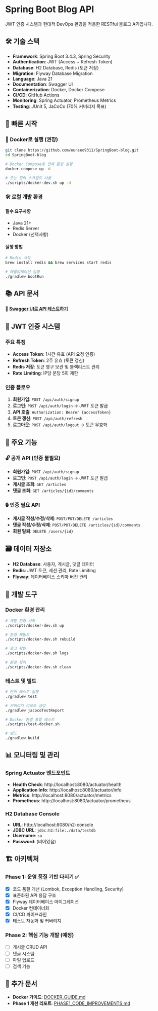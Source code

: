 # Spring Boot Blog API

JWT 인증 시스템과 현대적 DevOps 환경을 적용한 RESTful 블로그 API입니다.

## 🛠 기술 스택
- **Framework**: Spring Boot 3.4.3, Spring Security
- **Authentication**: JWT (Access + Refresh Token)
- **Database**: H2 Database, Redis (토큰 저장)
- **Migration**: Flyway Database Migration
- **Language**: Java 21
- **Documentation**: Swagger UI
- **Containerization**: Docker, Docker Compose
- **CI/CD**: GitHub Actions
- **Monitoring**: Spring Actuator, Prometheus Metrics
- **Testing**: JUnit 5, JaCoCo (70% 커버리지 목표)

## 🚀 빠른 시작

### 🐳 Docker로 실행 (권장)
```bash
git clone https://github.com/eunseo9311/SpringBoot-blog.git
cd SpringBoot-blog

# Docker Compose로 전체 환경 실행
docker-compose up -d

# 또는 편의 스크립트 사용
./scripts/docker-dev.sh up -d
```

### 🛠 로컬 개발 환경
#### 필수 요구사항
- Java 21+
- Redis Server
- Docker (선택사항)

#### 실행 방법
```bash
# Redis 시작
brew install redis && brew services start redis

# 애플리케이션 실행
./gradlew bootRun
```

## 📚 API 문서
**📖 [Swagger UI로 API 테스트하기](https://eunseo9311.github.io/SpringBoot-blog/)**

## 🔐 JWT 인증 시스템

### 주요 특징
- **Access Token**: 1시간 유효 (API 요청 인증)
- **Refresh Token**: 2주 유효 (토큰 갱신)
- **Redis 저장**: 토큰 영구 보관 및 블랙리스트 관리
- **Rate Limiting**: IP당 분당 5회 제한

### 인증 플로우
1. **회원가입**: `POST /api/auth/signup`
2. **로그인**: `POST /api/auth/login` → JWT 토큰 발급
3. **API 호출**: `Authorization: Bearer {accessToken}`
4. **토큰 갱신**: `POST /api/auth/refresh`
5. **로그아웃**: `POST /api/auth/logout` → 토큰 무효화

## 🎯 주요 기능

### 🔓 공개 API (인증 불필요)
- **회원가입**: `POST /api/auth/signup`
- **로그인**: `POST /api/auth/login` → JWT 토큰 발급
- **게시글 조회**: `GET /articles`
- **댓글 조회**: `GET /articles/{id}/comments`

### 🔒 인증 필요 API
- **게시글 작성/수정/삭제**: `POST/PUT/DELETE /articles`
- **댓글 작성/수정/삭제**: `POST/PUT/DELETE /articles/{id}/comments`
- **회원 탈퇴**: `DELETE /users/{id}`

## 🗃 데이터 저장소
- **H2 Database**: 사용자, 게시글, 댓글 데이터
- **Redis**: JWT 토큰, 세션 관리, Rate Limiting
- **Flyway**: 데이터베이스 스키마 버전 관리

## 🔧 개발 도구

### Docker 환경 관리
```bash
# 개발 환경 시작
./scripts/docker-dev.sh up

# 환경 재빌드
./scripts/docker-dev.sh rebuild

# 로그 확인
./scripts/docker-dev.sh logs

# 환경 정리
./scripts/docker-dev.sh clean
```

### 테스트 및 빌드
```bash
# 단위 테스트 실행
./gradlew test

# 커버리지 리포트 생성
./gradlew jacocoTestReport

# Docker 환경 통합 테스트
./scripts/test-docker.sh

# 빌드
./gradlew build
```

## 📊 모니터링 및 관리

### Spring Actuator 엔드포인트
- **Health Check**: http://localhost:8080/actuator/health
- **Application Info**: http://localhost:8080/actuator/info  
- **Metrics**: http://localhost:8080/actuator/metrics
- **Prometheus**: http://localhost:8080/actuator/prometheus

### H2 Database Console
- **URL**: http://localhost:8080/h2-console
- **JDBC URL**: `jdbc:h2:file:./data/testdb`
- **Username**: `sa`
- **Password**: (비어있음)

## 🏗 아키텍처

### Phase 1: 운영 품질 기반 다지기 ✅
- [x] 코드 품질 개선 (Lombok, Exception Handling, Security)
- [x] 표준화된 API 응답 구조
- [x] Flyway 데이터베이스 마이그레이션
- [x] Docker 컨테이너화
- [x] CI/CD 파이프라인
- [x] 테스트 자동화 및 커버리지

### Phase 2: 핵심 기능 개발 (예정)
- [ ] 게시글 CRUD API 
- [ ] 댓글 시스템
- [ ] 파일 업로드
- [ ] 검색 기능

## 📝 추가 문서
- **Docker 가이드**: [DOCKER_GUIDE.md](DOCKER_GUIDE.md)
- **Phase 1 개선 리포트**: [PHASE1_CODE_IMPROVEMENTS.md](PHASE1_CODE_IMPROVEMENTS.md)